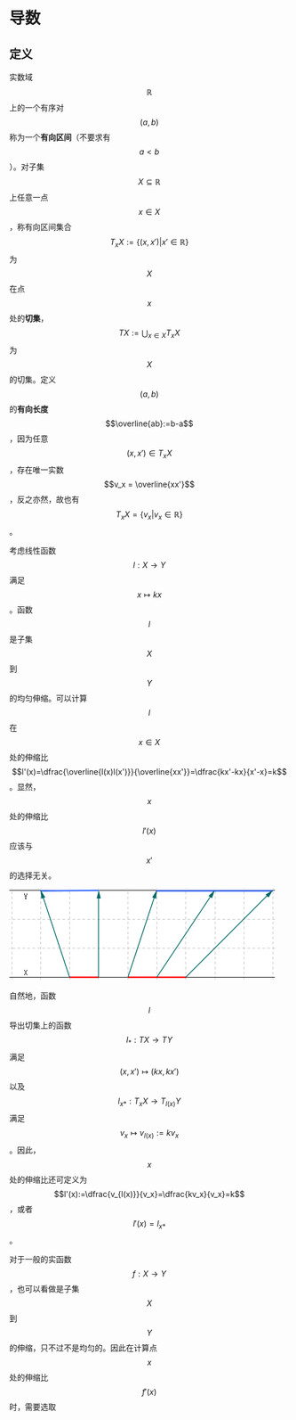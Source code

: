 # 导数

## 定义

实数域$$\mathbb R$$上的一个有序对$$(a,b)$$称为一个**有向区间**（不要求有$$a \lt b$$）。对子集$$X \subseteq \mathbb R$$上任意一点$$x\in X$$，称有向区间集合$$T_xX:=\{(x,x') \vert x' \in \mathbb R\}$$为$$X$$在点$$x$$处的**切集**，$$TX:=\bigcup_{x \in X}T_xX$$为$$X$$的切集。定义$$(a,b)$$的**有向长度**$$\overline{ab}:=b-a$$，因为任意$$(x,x') \in T_xX$$，存在唯一实数$$v_x = \overline{xx'}$$，反之亦然，故也有$$T_xX=\{v_x|v_x \in \mathbb R\}$$。

考虑线性函数$$l:X\to Y$$满足$$x\mapsto kx$$。函数$$l$$是子集$$X$$到$$Y$$的均匀伸缩。可以计算$$l$$在$$x \in X$$处的伸缩比$$l'(x)=\dfrac{\overline{l(x)l(x')}}{\overline{xx'}}=\dfrac{kx'-kx}{x'-x}=k$$。显然，$$x$$处的伸缩比$$l'(x)$$应该与$$x'$$的选择无关。

![](/assets/derivatives1.png)

自然地，函数$$l$$导出切集上的函数$$l_*:TX \to TY$$满足$$(x,x')\mapsto (kx,kx')$$以及$$l_{x*}:T_xX\to T_{l(x)}Y$$满足$$v_x\mapsto v_{l(x)}:=kv_x$$。因此，$$x$$处的伸缩比还可定义为$$l'(x):=\dfrac{v_{l(x)}}{v_x}=\dfrac{kv_x}{v_x}=k$$，或者$$l'(x)=l_{x*}$$。

对于一般的实函数$$f:X\to Y$$，也可以看做是子集$$X$$到$$Y$$的伸缩，只不过不是均匀的。因此在计算点$$x$$处的伸缩比$$f'(x)$$时，需要选取